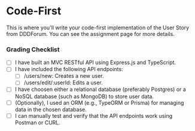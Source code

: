 # Code-First 

This is where you'll write your code-first implementation of the User Story from DDDForum. You can see the assignment page for more details.

### Grading Checklist 
- [ ] I have built an MVC RESTful API using Express.js and TypeScript.
- [ ] I have included the following API endpoints:
  - [ ] /users/new: Creates a new user.
  - [ ] /users/edit/:userId: Edits a user.
- [ ] I have choosen either a relational database (preferably Postgres) or a NoSQL database (such as MongoDB) to store user data.
- [ ] (Optionally), I used an ORM (e.g., TypeORM or Prisma) for managing data in the chosen database.
- [ ] I can manually test and verify that the API endpoints work using Postman or CURL.